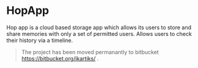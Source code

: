 # HopApp

Hop app is a cloud based storage app which allows its users to store and share memories with only a set of permitted users. Allows users to check their history via a timeline.
> The project has been moved permanantly to bitbucket https://bitbucket.org/ikartiks/ .
